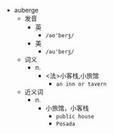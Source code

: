 - auberge
  - 发音
    - 英
      - `/əʊ'berʒ/`
    - 美
      - `/əu'berʒ/`
  - 词义
    - n.
      - <法>小客栈,小旅馆
        - `an inn or tavern `
  - 近义词
    - n.
      - 小旅馆，小客栈
        - `public house`
        - `Posada`
